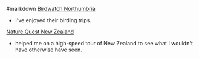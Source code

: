 #markdown
[Birdwatch Northumbria](https://www.birdwatchnorthumbria.co.uk/)
- I've enjoyed their birding trips.

[Nature Quest New Zealand](https://www.naturequest.co.nz/)
- helped me on a high-speed tour of New Zealand to see what I wouldn't have otherwise have seen.
